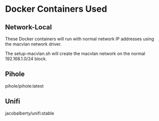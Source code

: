 # Docker Containers Used #

## Network-Local ## 

These Docker containers will run with normal network IP addresses using the macvlan network driver.

The setup-macvlan.sh will create the macvlan network on the normal 192.168.1.0/24 block.

## Pihole ##

pihole/pihole:latest

## Unifi ##

jacobalberty/unifi:stable
